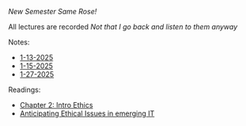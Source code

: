 *New Semester Same Rose!*

All lectures are recorded *Not that I go back and listen to them anyway*

Notes:
* [1-13-2025](1-13-2025.md)
* [1-15-2025](1-15-2025.md)
* [1-27-2025](1-27-2025.md)

Readings:
* [Chapter 2: Intro Ethics](chapter2.md)
* [Anticipating Ethical Issues in emerging IT](ethicsEmergingIT.md)